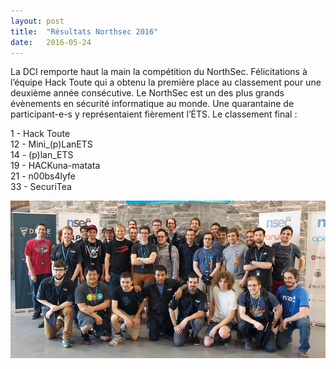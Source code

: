 ```yaml
---
layout: post
title:  "Résultats Northsec 2016"
date:   2016-05-24
---
```


La DCI remporte haut la main la compétition du NorthSec. Félicitations à l’équipe Hack Toute qui a obtenu la première place au classement pour une deuxième année consécutive. Le NorthSec est un des plus grands évènements en sécurité informatique au monde. Une quarantaine de participant-e-s y représentaient fièrement l’ÉTS. Le classement final :

1 - Hack Toute<br>
12 - Mini_(p)LanETS<br>
14 - (p)lan_ETS<br>
19 -  HACKuna-matata<br>
21 - n00bs4lyfe<br>
33 - SecuriTea<br>

![](/img/timeline/2016_nsec.jpg)
